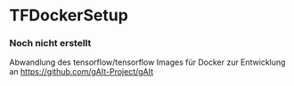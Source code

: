 # TFDockerSetup

### Noch nicht erstellt

Abwandlung des tensorflow/tensorflow Images für Docker zur Entwicklung an https://github.com/gAIt-Project/gAIt
